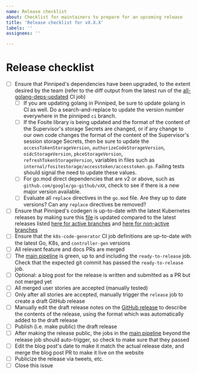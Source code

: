 ```yaml
---
name: Release checklist
about: Checklist for maintainers to prepare for an upcoming release
title: 'Release checklist for vX.X.X'
labels: ''
assignees: ''

---
```


<!-- Note: Please update the issue title to include the planned release's version number. -->

# Release checklist

- [ ] Ensure that Pinniped's dependencies have been upgraded, to the extent desired by the team (refer to the diff output from the latest run of the [all-golang-deps-updated](https://ci.pinniped.dev/teams/main/pipelines/security-scan/jobs/all-golang-deps-updated/) CI job)
  - [ ] If you are updating golang in Pinniped, be sure to update golang in CI as well.  Do a search-and-replace to update the version number everywhere in the pinniped `ci` branch.
  - [ ] If the Fosite library is being updated and the format of the content of the Supervisor's storage Secrets are changed, or if any change to our own code changes the format of the content of the Supervisor's session storage Secrets, then be sure to update the `accessTokenStorageVersion`, `authorizeCodeStorageVersion`, `oidcStorageVersion`, `pkceStorageVersion`, `refreshTokenStorageVersion`, variables in files such as `internal/fositestorage/accesstoken/accesstoken.go`.  Failing tests should signal the need to update these values.
  - [ ] For go.mod direct dependencies that are v2 or above, such as `github.com/google/go-github/vXX`, check to see if there is a new major version available.
  - [ ] Evaluate all `replace` directives in the `go.mod` file. Are they up to date versions? Can any `replace` directives be removed?
- [ ] Ensure that Pinniped's codegen is up-to-date with the latest Kubernetes releases by making sure this [file](https://github.com/vmware-tanzu/pinniped/blob/main/hack/lib/kube-versions.txt) is updated compared to the latest releases listed [here for active branches](https://kubernetes.io/releases/) and [here for non-active branches](https://kubernetes.io/releases/patch-releases/#non-active-branch-history)
- [ ] Ensure that the `k8s-code-generator` CI job definitions are up-to-date with the latest Go, K8s, and `controller-gen` versions
- [ ] All relevant feature and docs PRs are merged
- [ ] The [main pipeline](https://ci.pinniped.dev/teams/main/pipelines/main) is green, up to and including the `ready-to-release` job. Check that the expected git commit has passed the `ready-to-release` job.
- [ ] Optional: a blog post for the release is written and submitted as a PR but not merged yet
- [ ] All merged user stories are accepted (manually tested)
- [ ] Only after all stories are accepted, manually trigger the `release` job to create a draft GitHub release
- [ ] Manually edit the draft release notes on the [GitHub release](https://github.com/vmware-tanzu/pinniped/releases) to describe the contents of the release, using the format which was automatically added to the draft release
- [ ] Publish (i.e. make public) the draft release
- [ ] After making the release public, the jobs in the [main pipeline](https://ci.pinniped.dev/teams/main/pipelines/main) beyond the release job should auto-trigger, so check to make sure that they passed
- [ ] Edit the blog post's date to make it match the actual release date, and merge the blog post PR to make it live on the website
- [ ] Publicize the release via tweets, etc.
- [ ] Close this issue
